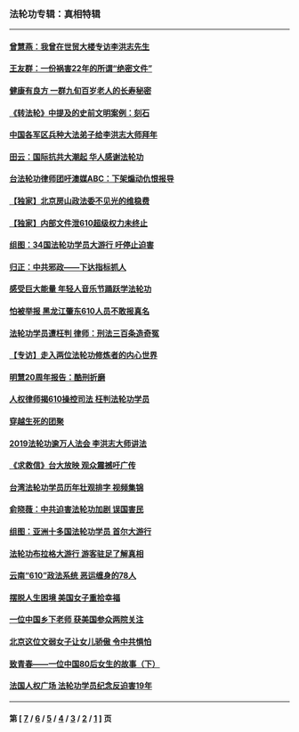 ### 法轮功专辑：真相特辑
---
#### [曾慧燕：我曾在世贸大楼专访李洪志先生](../../pages/nf4389/n12898729.md?09130430) 
#### [王友群：一份祸害22年的所谓“绝密文件”](../../pages/nf4389/n12871750.md?09130430) 
#### [健康有良方 一群九旬百岁老人的长寿秘密](../../pages/nf4389/n12847475.md?09130430) 
#### [《转法轮》中提及的史前文明案例：刻石](../../pages/nf4389/n12758577.md?09130430) 
#### [中国各军区兵种大法弟子给李洪志大师拜年](../../pages/nf4389/n12750047.md?09130430) 
#### [田云：国际抗共大潮起 华人感谢法轮功](../../pages/nf4389/n12357708.md?09130430) 
#### [台法轮功律师团吁澳媒ABC：下架煽动仇恨报导](../../pages/nf4389/n12279917.md?09130430) 
#### [【独家】北京房山政法委不见光的维稳费](../../pages/nf4389/n12031979.md?09130430) 
#### [【独家】内部文件泄610超级权力未终止](../../pages/nf4389/n12023895.md?09130430) 
#### [组图：34国法轮功学员大游行 吁停止迫害](../../pages/nf4389/n11492658.md?09130430) 
#### [归正：中共邪政——下达指标抓人](../../pages/nf4389/n11474770.md?09130430) 
#### [感受巨大能量 年轻人音乐节踊跃学法轮功](../../pages/nf4389/n11441981.md?09130430) 
#### [怕被举报 黑龙江肇东610人员不敢报真名](../../pages/nf4389/n11436499.md?09130430) 
#### [法轮功学员遭枉判 律师：刑法三百条造奇冤](../../pages/nf4389/n11433943.md?09130430) 
#### [【专访】走入两位法轮功修炼者的内心世界](../../pages/nf4389/n11415623.md?09130430) 
#### [明慧20周年报告：酷刑折磨](../../pages/nf4389/n11387954.md?09130430) 
#### [人权律师揭610操控司法 枉判法轮功学员](../../pages/nf4389/n11313370.md?09130430) 
#### [穿越生死的团聚](../../pages/nf4389/n11258922.md?09130430) 
#### [2019法轮功逾万人法会 李洪志大师讲法](../../pages/nf4389/n11265303.md?09130430) 
#### [《求救信》台大放映 观众震撼吁广传](../../pages/nf4389/n10922251.md?09130430) 
#### [台湾法轮功学员历年壮观排字 视频集锦](../../pages/nf4389/n10878789.md?09130430) 
#### [俞晓薇：中共迫害法轮功加剧 误国害民](../../pages/nf4389/n10859260.md?09130430) 
#### [组图：亚洲十多国法轮功学员 首尔大游行](../../pages/nf4389/n10781149.md?09130430) 
#### [法轮功布拉格大游行 游客驻足了解真相](../../pages/nf4389/n10749360.md?09130430) 
#### [云南“610”政法系统 恶运缠身的78人](../../pages/nf4389/n10747534.md?09130430) 
#### [摆脱人生困境 美国女子重拾幸福](../../pages/nf4389/n10688678.md?09130430) 
#### [一位中国乡下老师 获美国参众两院关注](../../pages/nf4389/n10683927.md?09130430) 
#### [北京这位文弱女子让女儿骄傲 令中共惧怕](../../pages/nf4389/n10668341.md?09130430) 
#### [致青春——一位中国80后女生的故事（下）](../../pages/nf4389/n10642721.md?09130430) 
#### [法国人权广场 法轮功学员纪念反迫害19年](../../pages/nf4389/n10586601.md?09130430) 

---
#### 第 [ [7](./7.md?09130430) / [6](./6.md?09130430) / [5](./5.md?09130430) / [4](./4.md?09130430) / [3](./3.md?09130430) / [2](./2.md?09130430) / [1](./1.md?09130430) ] 页
